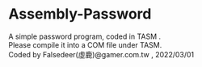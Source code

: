 # Assembly-Password  
  
A simple password program, coded in TASM .  
Please compile it into a COM file under TASM.  
Coded by Falsedeer(虛鹿)@gamer.com.tw , 2022/03/01  
